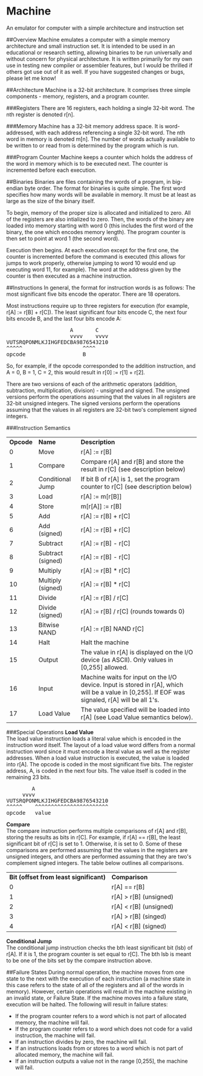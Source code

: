 Machine
=======

An emulator for computer with a simple architecture and instruction set

##Overview
Machine emulates a computer with a simple memory architecture and small instruction set. It is intended to be used in an educational or research setting, allowing binaries to be run universally and without concern for physical architecture. It is written primarily for my own use in testing new compiler or assembler features, but I would be thrilled if others got use out of it as well. If you have suggested changes or bugs, please let me know!

##Architecture
Machine is a 32-bit architecture. It comprises three simple components - memory, registers, and a program counter.

###Registers
There are 16 registers, each holding a single 32-bit word. The nth register is denoted r[n].

###Memory
Machine has a 32-bit memory address space. It is word-addressed, with each address referencing a single 32-bit word. The nth word in memory is denoted m[n]. The number of words actually available to be written to or read from is determined by the program which is run.

###Program Counter
Machine keeps a counter which holds the address of the word in memory which is to be executed next. The counter is incremented before each execution.

##Binaries
Binaries are files containing the words of a program, in big-endian byte order. The format for binaries is quite simple. The first word specifies how many words will be available in memory. It must be at least as large as the size of the binary itself.

To begin, memory of the proper size is allocated and initialized to zero. All of the registers are also intialized to zero. Then, the words of the binary are loaded into memory starting with word 0 (this includes the first word of the binary, the one which encodes memory length). The program counter is then set to point at word 1 (the second word).

Execution then begins. At each execution except for the first one, the counter is incremented before the command is executed (this allows for jumps to work properly, otherwise jumping to word 10 would end up executing word 11, for example). The word at the address given by the counter is then executed as a machine instruction.

##Instructions
In general, the format for instruction words is as follows:
The most significant five bits encode the operator. There are 18 operators.

Most instructions require up to three registers for execution (for example, r[A] := r[B] + r[C]). The least significant four bits encode C, the next four bits encode B, and the last four bits encode A:

<pre>
                    A       C
                    vvvv    vvvv
VUTSRQPONMLKJIHGFEDCBA9876543210
^^^^^                   ^^^^
opcode                  B
</pre>

So, for example, if the opcode corresponded to the addition instruction, and A = 0, B = 1, C = 2, this would result in r[0] := r[1] + r[2].

There are two versions of each of the arithmetic operators (addition, subtraction, multiplication, division) - unsigned and signed. The unsigned versions perform the operations assuming that the values in all registers are 32-bit unsigned integers. The signed versions perform the operations assuming that the values in all registers are 32-bit two's complement signed integers.

###Instruction Semantics

<table>
	<tr>
		<td><b>Opcode</b></td><td><b>Name</b></td><td><b>Description</b></td>
	</tr>
	<tr>
		<td>0</td><td>Move</td><td>r[A] := r[B]</td>
  	</tr>
	<tr>
		<td>1</td><td>Compare</td><td>Compare r[A] and r[B] and store the result in r[C] (see description below)</td>
	</tr>
	<tr>
		<td>2</td><td>Conditional Jump</td><td>If bit B of r[A] is 1, set the program counter to r[C] (see description below)</td>
	</tr>
	<tr>
		<td>3</td><td>Load</td><td>r[A] := m[r[B]]</td>
	</tr>
	<tr>
		<td>4</td><td>Store</td><td>m[r[A]] := r[B]</td>
	</tr>
	<tr>
		<td>5</td><td>Add</td><td>r[A] := r[B] + r[C]</td>
	</tr>
	<tr>
		<td>6</td><td>Add (signed)</td><td>r[A] := r[B] + r[C]</td>
	</tr>
	<tr>
		<td>7</td><td>Subtract</td><td>r[A] := r[B] - r[C]</td>
	</tr>
	<tr>
		<td>8</td><td>Subtract (signed)</td><td>r[A] := r[B] - r[C]</td>
	</tr>
	<tr>
		<td>9</td><td>Multiply</td><td>r[A] := r[B] * r[C]</td>
	</tr>
	<tr>
		<td>10</td><td>Multiply (signed)</td><td>r[A] := r[B] * r[C]</td>
	</tr>
	<tr>
		<td>11</td><td>Divide</td><td>r[A] := r[B] / r[C]</td>
	</tr>
	<tr>
		<td>12</td><td>Divide (signed)</td><td>r[A] := r[B] / r[C] (rounds towards 0)</td>
	</tr>
	<tr>
		<td>13</td><td>Bitwise NAND</td><td>r[A] := r[B] NAND r[C]</td>
	</tr>
	<tr>
		<td>14</td><td>Halt</td><td>Halt the machine</td>
	</tr>
	<tr>
		<td>15</td><td>Output</td><td>The value in r[A] is displayed on the I/O device (as ASCII). Only values in [0,255] allowed.</td>
	</tr>
	<tr>
		<td>16</td><td>Input</td><td>Machine waits for input on the I/O device. Input is stored in r[A], which will be a value in [0,255]. If EOF was signaled, r[A] will be all 1's.</td>
	</tr>
	<tr>
		<td>17</td><td>Load Value</td><td>The value specified will be loaded into r[A] (see Load Value semantics below).</td>
	</tr>
</table>

###Special Operations
<b>Load Value</b><br>
The load value instruction loads a literal value which is encoded in the instruction word itself. The layout of a load value word differs from a normal instruction word since it must encode a literal value as well as the register addresses. When a load value instruction is executed, the value is loaded into r[A]. The opcode is coded in the most significant five bits. The register address, A, is coded in the next four bits. The value itself is coded in the remaining 23 bits.

<pre>
        A
     vvvv
VUTSRQPONMLKJIHGFEDCBA9876543210
^^^^^    ^^^^^^^^^^^^^^^^^^^^^^^
opcode   value
</pre>

<b>Compare</b><br>
The compare instruction performs multiple comparisons of r[A] and r[B], storing the results as bits in r[C]. For example, if r[A] == r[B], the least significant bit of r[C] is set to 1. Otherwise, it is set to 0. Some of these comparisons are performed assuming that the values in the registers are unsigned integers, and others are performed assuming that they are two's complement signed integers. The table below outlines all comparisons.

<table>
	<tr>
		<td><b>Bit (offset from least significant)</b></td><td><b>Comparison</b></td>
  	</tr>
	<tr>
		<td>0</td><td>r[A] == r[B]</td>
	</tr>
	<tr>
		<td>1</td><td>r[A] &gt; r[B] (unsigned)</td>
	</tr>
	<tr>
		<td>2</td><td>r[A] &lt; r[B] (unsigned)</td>
	</tr>
	<tr>
		<td>3</td><td>r[A] &gt; r[B] (singed)</td>
	</tr>
	<tr>
		<td>4</td><td>r[A] &lt; r[B] (signed)</td>
	</tr>
</table>

<b>Conditional Jump</b><br>
The conditional jump instruction checks the bth least significant bit (lsb) of r[A]. If it is 1, the program counter is set equal to r[C]. The bth lsb is meant to be one of the bits set by the compare instruction above.

##Failure States
During normal operation, the machine moves from one state to the next with the execution of each instruction (a machine state in this case refers to the state of all of the registers and all of the words in memory). However, certain operations will result in the machine existing in an invalid state, or Failure State. If the machine moves into a failure state, execution will be halted. The following will result in failure states:
* If the program counter refers to a word which is not part of allocated memory, the machine will fail.
* If the program counter refers to a word which does not code for a valid instruction, the machine will fail.
* If an instruction divides by zero, the machine will fail.
* If an instructions loads from or stores to a word which is not part of allocated memory, the machine will fail.
* If an instruction outputs a value not in the range [0,255], the machine will fail.
